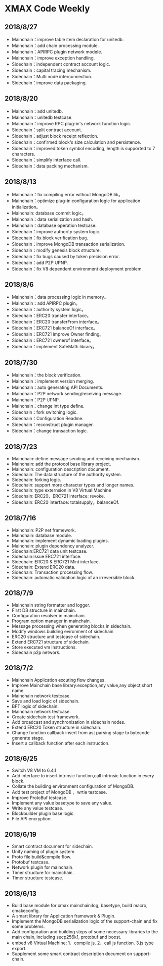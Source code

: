 # XMAX Code Weekly


2018/8/27
-----------------------
* Mainchain：improve table item declaration for unitedb.
* Mainchain：add chain processing module.
* Mainchain：APIRPC plugin network modele.
* Mainchain：improve exception handling.
* Sidechain：independent contract account logic.
* Sidechain：capital tracing mechanism.
* Sidechain：Multi node interconnection.
* Sidechain：improve data packaging.


2018/8/20
-----------------------
* Mainchain：add unitedb.
* Mainchain：unitedb testcase.
* Mainchain：improve RPC plug-in's network function logic.
* Sidechain：split contract account.
* Sidechain：adjust block receipt reflection.
* Sidechain：confirmed block's size calculation and persistence.
* Sidechain：improved token symbol encoding, length is supported to 7 characters.
* Sidechain：simplify interface call.
* Sidechain：data packing mechanism.


2018/8/13
-----------------------
*  Mainchain：fix compiling error without MongoDB lib。
*  Mainchain：optimize plug-in configuration logic for application initialization。
*  Mainchain: database commit logic。
*  Mainchain：data serialization and hash.
*  Mainchain：database operation testcase.
*  Sidechain：improve authority system logic.
*  Sidechain：fix block verification bug.
*  Sidechain：improve MongoDB transaction serialization.
*  Sidechain：modify genesis block structure.
*  Sidechain：fix bugs caused by token precision error.
*  Sidechain：add P2P UPNP.
*  Sidechain：fix V8 dependent environment deployment problem.


2018/8/6
-----------------------
*  Mainchain：data processing logic in memory。
*  Mainchain：add APIRPC plugin。
*  Sidechain：authority system logic。
*  Sidechain：ERC20 transfer interface。
*  Sidechain：ERC20 transferFrom interface。
*  Sidechain：ERC721 balanceOf interface。
*  Sidechain：ERC721 improve Owner finding。
*  Sidechain：ERC721 ownerof interface。
*  Sidechain：implement SafeMath library。


2018/7/30
-----------------------
*  Mainchain：the block verification.
*  Mainchain：implement version merging.
*  Mainchain：auto generating API Documents.
*  Mainchain：P2P network sending/receiving message.
*  Mainchain：P2P UPNP.
*  Mainchain：change int type define.
*  Sidechain：fork switching logic.
*  Sidechain：Configuration Readme.
*  Sidechain：reconstruct plugin manager.
*  Sidechain：change transaction logic.


2018/7/23
-----------------------
*  Mainchain: define message sending and receiving mechanism.
*  Mainchain: add the protocol base library project.
*  Mainchain: configuration description document.
*  Sidechain: The data structure of the authority system.
*  Sidechain: forking logic.
*  Sidechain: support more character types and longer names.
*  Sidechain: type externsion in V8 Virtual Machine
*  Sidechain: ERC20，ERC721 interface: revoke.
*  Sidechain: ERC20 interface: totalsupply，balanceOf.


2018/7/16
-----------------------
*  Mainchain: P2P net framework.
*  Mainchain: database module.
*  Mainchain: implement dynamic loading plugins.
*  Mainchain: plugin dependency analyzer.
*  Sidechain:ERC721 data unit testcase.
*  Sidechain:Issue ERC721 interface.
*  Sidechain: ERC20 & ERC721 Mint interface.
*  Sidechain: Extend ERC20 data.
*  Sidechain: Transaction processing flow.
*  Sidechain: automatic validation logic of an irreversible block.


2018/7/9
-----------------------
*  Mainchain string formatter and logger.
*  First DB structure in mainchain.
*  Configuration resolver in mainchain.
*  Program option manager in mainchain.
*  Message processing when generating blocks in sidechain.
*  Modify windows building evironment of sidechain.
*  ERC20 structure unit testcase of sidechain.
*  Extend ERC721 structure of sidechain.
*  Store executed vm instructions.
*  Sidechain p2p network.


2018/7/2
-----------------------
*  Mainchain Application excuting flow changes.
*  Improve Mainchain base library:exception,any value,any object,short name.
*  Mainchain network testcase.
*  Save and load logic of sidechain.
*  BFT logic of sidechain.
*  Mainchain network testcase.
*  Create sidechain test framework.
*  Add broadcast and synchronization in sidechain nodes.
*  Extend ERC20 Token structure in sidechain. 
*  Change function callback insert from ast parsing stage to bytecode generate stage.
*  Insert a callback function after each instruction.


2018/6/25
-----------------------
*  Switch V8 VM to 6.4.1
*  Add interface to insert intrinsic function,call intrinsic function in every block.
*  Collate the building environment configuration of MongoDB.
*  Add test project of MongoDB ，wrtie testcase.
*  Improve ProtoBuf testcase.
*  Implement any value basetype to save any value.
*  Write any value testcase.
*  Blockbuilder plugin base logic.
*  File API encryption.


2018/6/19
-----------------------
*  Smart contract document for sidechain.
*  Unify naming of plugin system.
*  Proto file build&compile flow.
*  Protobuf testcase.
*  Network plugin for mainchain.
*  Timer structure for mainchain.
*  Timer structure testcase.


2018/6/13
-----------------------
*  Build base module for xmax mainchain:log, basetype, build macro, cmakeconfig.
*  A smart library for Application framework & Plugin.
*  Implement the MongoDB serialization logic of the support-chain and fix some problems.
*  Add configuration and building steps of some necessary libraries to the main chain, including secp256k1, protobuf and boost.
*  embed v8 Virtual Machine: 1、compile js. 2、call js function. 3.js type export.
*  Supplement some smart contract description document on support-chain.
